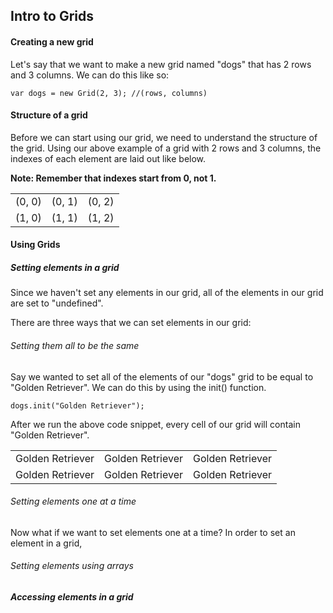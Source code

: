 ## Intro to Grids

#### Creating a new grid

Let's say that we want to make a new grid named "dogs" that has 2 rows and 3 columns. We can do this like so:

```
var dogs = new Grid(2, 3); //(rows, columns)
```

#### Structure of a grid

Before we can start using our grid, we need to understand the structure of the grid. Using our above example of a grid with 2 rows and 3 columns, the indexes of each element are laid out like below.

**Note: Remember that indexes start from 0, not 1.**
<table>
  <tr>
    <td> (0, 0) </td>
    <td> (0, 1) </td>
    <td> (0, 2) </td>
  </tr>
  <tr>
    <td> (1, 0) </td>
    <td> (1, 1) </td> 
    <td> (1, 2) </td>
  </tr>
  
</table>

#### Using Grids

##### Setting elements in a grid

Since we haven't set any elements in our grid, all of the elements in our grid are set to "undefined".

There are three ways that we can set elements in our grid:

###### Setting them all to be the same

Say we wanted to set all of the elements of our "dogs" grid to be equal to "Golden Retriever". We can do this by using the init() function.

```
dogs.init("Golden Retriever");
```
After we run the above code snippet, every cell of our grid will contain "Golden Retriever".
<table>
  <tr>
    <td> Golden Retriever </td>
    <td> Golden Retriever </td>
    <td> Golden Retriever </td>
  </tr>
  <tr>
    <td> Golden Retriever </td>
    <td> Golden Retriever </td> 
    <td> Golden Retriever </td>
  </tr>
</table>

###### Setting elements one at a time
Now what if we want to set elements one at a time? In order to set an element in a grid, 

###### Setting elements using arrays

##### Accessing elements in a grid







